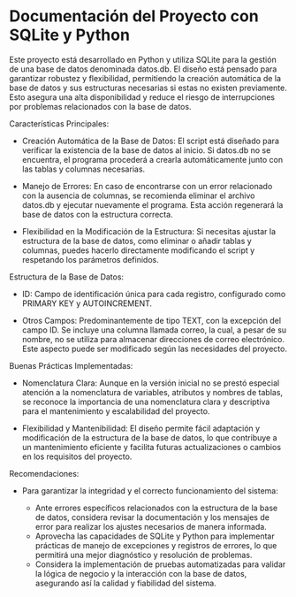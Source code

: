 # Documentación del Proyecto con SQLite y Python
Este proyecto está desarrollado en Python y utiliza SQLite para la gestión de una base de datos denominada datos.db. El diseño está pensado para garantizar robustez y flexibilidad, permitiendo la creación automática de la base de datos y sus estructuras necesarias si estas no existen previamente. Esto asegura una alta disponibilidad y reduce el riesgo de interrupciones por problemas relacionados con la base de datos.

Características Principales:

-  Creación Automática de la Base de Datos: El script está diseñado para verificar la existencia de la base de datos al inicio. Si datos.db no se encuentra, el programa procederá a crearla automáticamente junto con las tablas y columnas necesarias.
  
-  Manejo de Errores: En caso de encontrarse con un error relacionado con la ausencia de columnas, se recomienda eliminar el archivo datos.db y ejecutar nuevamente el programa. Esta acción regenerará la base de datos con la estructura correcta.
  
-  Flexibilidad en la Modificación de la Estructura: Si necesitas ajustar la estructura de la base de datos, como eliminar o añadir tablas y columnas, puedes hacerlo directamente modificando el script y respetando los parámetros definidos.

Estructura de la Base de Datos:

-  ID: Campo de identificación única para cada registro, configurado como PRIMARY KEY y AUTOINCREMENT.
  
-  Otros Campos: Predominantemente de tipo TEXT, con la excepción del campo ID. Se incluye una columna llamada correo, la cual, a pesar de su nombre, no se utiliza para almacenar direcciones de correo electrónico. Este aspecto puede ser modificado según las necesidades del proyecto.

Buenas Prácticas Implementadas:

-  Nomenclatura Clara: Aunque en la versión inicial no se prestó especial atención a la nomenclatura de variables, atributos y nombres de tablas, se reconoce la importancia de una nomenclatura clara y descriptiva para el mantenimiento y escalabilidad del proyecto.
  
-  Flexibilidad y Mantenibilidad: El diseño permite fácil adaptación y modificación de la estructura de la base de datos, lo que contribuye a un mantenimiento eficiente y facilita futuras actualizaciones o cambios en los requisitos del proyecto.

Recomendaciones:

-  Para garantizar la integridad y el correcto funcionamiento del sistema:

     + Ante errores específicos relacionados con la estructura de la base de datos, considera revisar la documentación y los mensajes de error para realizar los ajustes necesarios de manera informada.
     + Aprovecha las capacidades de SQLite y Python para implementar prácticas de manejo de excepciones y registros de errores, lo que permitirá una mejor diagnóstico y resolución de problemas.
     + Considera la implementación de pruebas automatizadas para validar la lógica de negocio y la interacción con la base de datos, asegurando así la calidad y fiabilidad del sistema.
